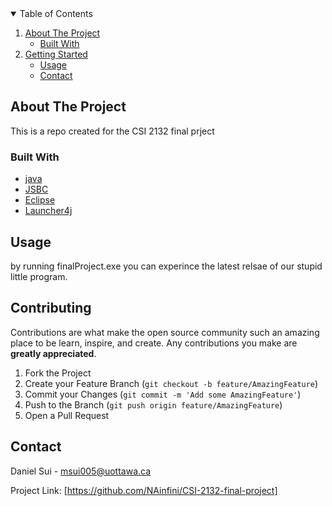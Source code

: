 <!-- TABLE OF CONTENTS -->
<details open="open">
  <summary>Table of Contents</summary>
  <ol>
    <li>
      <a href="#about-the-project">About The Project</a>
      <ul>
        <li><a href="#built-with">Built With</a></li>
      </ul>
    </li>
    <li>
      <a href="#getting-started">Getting Started</a>
      <ul>
        <li><a href="#usage">Usage</a></li>
        <li><a href="#contact">Contact</a></li>
      </ul>
    </li>
  </ol>
</details>



<!-- ABOUT THE PROJECT -->
## About The Project

This is a repo created for the CSI 2132 final prject

### Built With
* [java](https://www.java.com/en/)
* [JSBC](https://docs.oracle.com/javase/tutorial/jdbc/basics/index.html)
* [Eclipse](https://www.eclipse.org/downloads//)
* [Launcher4j](http://launch4j.sourceforge.net/)



<!-- USAGE EXAMPLES -->
## Usage

by running finalProject.exe you can experince the latest relsae of our stupid little program.




<!-- CONTRIBUTING -->
## Contributing

Contributions are what make the open source community such an amazing place to be learn, inspire, and create. Any contributions you make are **greatly appreciated**.

1. Fork the Project
2. Create your Feature Branch (`git checkout -b feature/AmazingFeature`)
3. Commit your Changes (`git commit -m 'Add some AmazingFeature'`)
4. Push to the Branch (`git push origin feature/AmazingFeature`)
5. Open a Pull Request



<!-- CONTACT -->
## Contact

Daniel Sui -  msui005@uottawa.ca

Project Link: [https://github.com/NAinfini/CSI-2132-final-project]





 
